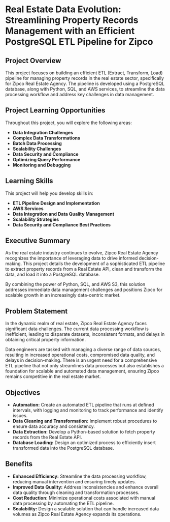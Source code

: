 # Real Estate Data Evolution: Streamlining Property Records Management with an Efficient PostgreSQL ETL Pipeline for Zipco

## Project Overview
This project focuses on building an efficient ETL (Extract, Transform, Load) pipeline for managing property records in the real estate sector, specifically for Zipco Real Estate Agency. The pipeline is developed using a PostgreSQL database, along with Python, SQL, and AWS services, to streamline the data processing workflow and address key challenges in data management.

## Project Learning Opportunities
Throughout this project, you will explore the following areas:
- **Data Integration Challenges**
- **Complex Data Transformations**
- **Batch Data Processing**
- **Scalability Challenges**
- **Data Security and Compliance**
- **Optimizing Query Performance**
- **Monitoring and Debugging**

## Learning Skills
This project will help you develop skills in:
- **ETL Pipeline Design and Implementation**
- **AWS Services**
- **Data Integration and Data Quality Management**
- **Scalability Strategies**
- **Data Security and Compliance Best Practices**

## Executive Summary
As the real estate industry continues to evolve, Zipco Real Estate Agency recognizes the importance of leveraging data to drive informed decision-making. This project details the development of a sophisticated ETL pipeline to extract property records from a Real Estate API, clean and transform the data, and load it into a PostgreSQL database.

By combining the power of Python, SQL, and AWS S3, this solution addresses immediate data management challenges and positions Zipco for scalable growth in an increasingly data-centric market.

## Problem Statement
In the dynamic realm of real estate, Zipco Real Estate Agency faces significant data challenges. The current data processing workflow is inefficient, leading to disparate datasets, inconsistent formats, and delays in obtaining critical property information.

Data engineers are tasked with managing a diverse range of data sources, resulting in increased operational costs, compromised data quality, and delays in decision-making. There is an urgent need for a comprehensive ETL pipeline that not only streamlines data processes but also establishes a foundation for scalable and automated data management, ensuring Zipco remains competitive in the real estate market.

## Objectives
- **Automation:** Create an automated ETL pipeline that runs at defined intervals, with logging and monitoring to track performance and identify issues.
- **Data Cleaning and Transformation:** Implement robust procedures to ensure data accuracy and consistency.
- **Data Extraction:** Develop a Python-based solution to fetch property records from the Real Estate API.
- **Database Loading:** Design an optimized process to efficiently insert transformed data into the PostgreSQL database.

## Benefits
- **Enhanced Efficiency:** Streamline the data processing workflow, reducing manual intervention and ensuring timely updates.
- **Improved Data Quality:** Address inconsistencies and enhance overall data quality through cleaning and transformation processes.
- **Cost Reduction:** Minimize operational costs associated with manual data processing by automating the ETL pipeline.
- **Scalability:** Design a scalable solution that can handle increased data volumes as Zipco Real Estate Agency expands its operations.
